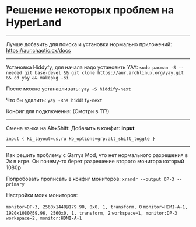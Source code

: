 # Решение некоторых проблем на HyperLand


---

Лучше добавить для поиска и установки нормально приложений: https://aur.chaotic.cx/docs 


---

Установка Hiddyfy, для начала надо установить YAY:
`sudo pacman -S --needed git base-devel && git clone https://aur.archlinux.org/yay.git && cd yay && makepkg -si`

После можно устанавливать:
`yay -S hiddify-next`

Что бы удалить:
`yay -Rns hiddify-next`

Конфиг для подключения: (Смотри в ТГ!)

---

Смена языка на Alt+Shift:
Добавить в конфиг: **input**

`input {
kb_layout=us,ru
kb_options=grp:alt_shift_toggle
}`


---

Как решить проблему с Garrys Mod, что нет нормального разрешения в 2к в игре. Он почему-то берет разрешение второго монитора который 1080p

Попробовать прописать в конфиг мониторов: `xrandr --output DP-3 --primary`

Настройки моих мониторов:

`monitor=DP-3, 2560x1440@179.90, 0x0, 1, transform, 0`
`monitor=HDMI-A-1, 1920x1080@59.96, 2560x0, 1, transform, 2`
`workspace=1, monitor:DP-3`
`workspace=2, monitor:HDMI-A-1`

